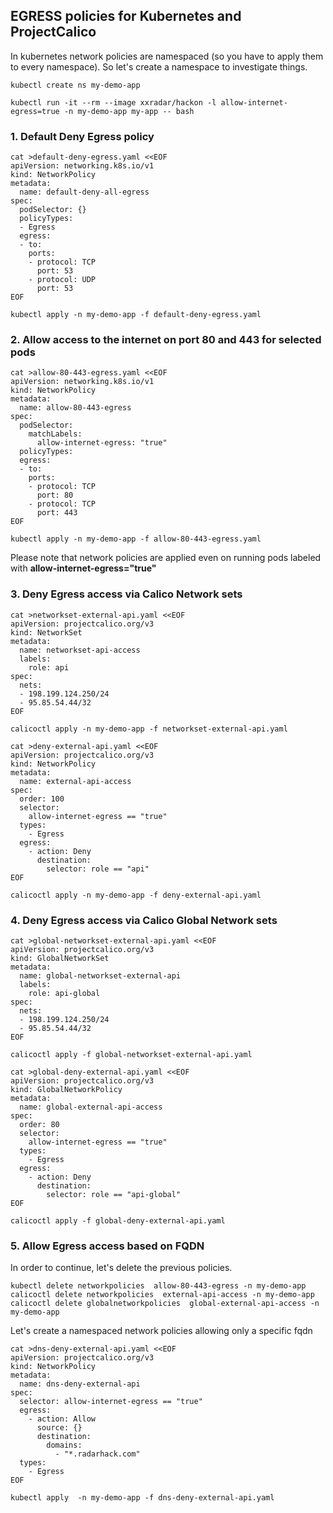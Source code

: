 ## EGRESS policies for Kubernetes and ProjectCalico
In kubernetes network policies are namespaced (so you have to apply them to every namespace). So let's create a namespace to investigate things.
```
kubectl create ns my-demo-app

kubectl run -it --rm --image xxradar/hackon -l allow-internet-egress=true -n my-demo-app my-app -- bash
```

### 1. Default Deny Egress policy

```
cat >default-deny-egress.yaml <<EOF
apiVersion: networking.k8s.io/v1
kind: NetworkPolicy
metadata:
  name: default-deny-all-egress
spec:
  podSelector: {}
  policyTypes:
  - Egress
  egress:
  - to:
    ports:
    - protocol: TCP
      port: 53
    - protocol: UDP
      port: 53
EOF
```
```
kubectl apply -n my-demo-app -f default-deny-egress.yaml 
```

### 2. Allow access to the internet on port 80 and 443 for selected pods
```
cat >allow-80-443-egress.yaml <<EOF
apiVersion: networking.k8s.io/v1
kind: NetworkPolicy
metadata:
  name: allow-80-443-egress
spec:
  podSelector:
    matchLabels:
      allow-internet-egress: "true"
  policyTypes:
  egress:
  - to:
    ports:
    - protocol: TCP
      port: 80
    - protocol: TCP
      port: 443
EOF
```
```
kubectl apply -n my-demo-app -f allow-80-443-egress.yaml 
```
Please note that network policies are applied even on running pods labeled with **allow-internet-egress="true"**

### 3. Deny Egress access via Calico Network sets

```
cat >networkset-external-api.yaml <<EOF
apiVersion: projectcalico.org/v3
kind: NetworkSet
metadata:
  name: networkset-api-access
  labels:
    role: api
spec:
  nets:
  - 198.199.124.250/24
  - 95.85.54.44/32
EOF
```
```
calicoctl apply -n my-demo-app -f networkset-external-api.yaml
```
```
cat >deny-external-api.yaml <<EOF
apiVersion: projectcalico.org/v3
kind: NetworkPolicy
metadata:
  name: external-api-access
spec:
  order: 100
  selector:
    allow-internet-egress == "true"
  types:
    - Egress
  egress:    
    - action: Deny
      destination:
        selector: role == "api"
EOF
```
```
calicoctl apply -n my-demo-app -f deny-external-api.yaml
```

### 4. Deny Egress access via Calico Global Network sets
```
cat >global-networkset-external-api.yaml <<EOF
apiVersion: projectcalico.org/v3
kind: GlobalNetworkSet
metadata:
  name: global-networkset-external-api
  labels:
    role: api-global
spec:
  nets:
  - 198.199.124.250/24
  - 95.85.54.44/32
EOF
```
```
calicoctl apply -f global-networkset-external-api.yaml
```
```
cat >global-deny-external-api.yaml <<EOF
apiVersion: projectcalico.org/v3
kind: GlobalNetworkPolicy
metadata:
  name: global-external-api-access
spec:
  order: 80
  selector:
    allow-internet-egress == "true"
  types:
    - Egress
  egress:    
    - action: Deny
      destination:
        selector: role == "api-global"
EOF
```
```
calicoctl apply -f global-deny-external-api.yaml
```
### 5. Allow Egress access based on FQDN
In order to continue, let's delete the previous policies.
```
kubectl delete networkpolicies  allow-80-443-egress -n my-demo-app 
calicoctl delete networkpolicies  external-api-access -n my-demo-app 
calicoctl delete globalnetworkpolicies  global-external-api-access -n my-demo-app 
```
Let's create a namespaced network policies allowing only a specific fqdn
```
cat >dns-deny-external-api.yaml <<EOF
apiVersion: projectcalico.org/v3
kind: NetworkPolicy
metadata:
  name: dns-deny-external-api
spec:
  selector: allow-internet-egress == "true"
  egress:
    - action: Allow
      source: {}
      destination:
        domains:
          - "*.radarhack.com"
  types:
    - Egress
EOF
```
```
kubectl apply  -n my-demo-app -f dns-deny-external-api.yaml
```
